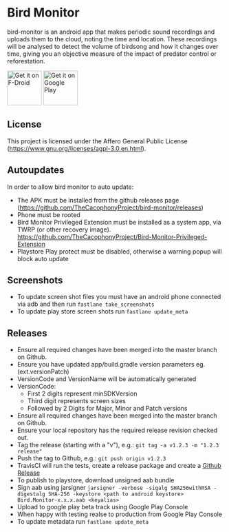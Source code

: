# Bird Monitor

bird-monitor is an android app that makes periodic sound recordings and uploads them to the cloud, noting the time and location.
These recordings will be analysed to detect the volume of birdsong and how it changes over time, giving you an objective measure of the impact of predator control or reforestation.

[<img src="https://fdroid.gitlab.io/artwork/badge/get-it-on.png"
     alt="Get it on F-Droid"
     height="80">](https://f-droid.org/packages/nz.org.cacophony.birdmonitor/)
[<img src="https://play.google.com/intl/en_us/badges/images/generic/en-play-badge.png"
     alt="Get it on Google Play"
     height="80">](https://play.google.com/store/apps/details?id=nz.org.cacophony.birdmonitor)

## License

This project is licensed under the Affero General Public License
(https://www.gnu.org/licenses/agpl-3.0.en.html).

## Autoupdates

In order to allow bird monitor to auto update:
* The APK must be installed from the github releases page (https://github.com/TheCacophonyProject/bird-monitor/releases)
* Phone must be rooted
* Bird Monitor Privileged Extension must be installed as a system app, via TWRP (or other recovery image).
  https://github.com/TheCacophonyProject/Bird-Monitor-Privileged-Extension
* Playstore Play protect must be disabled, otherwise a warning popup will block auto update

## Screenshots
* To update screen shot files you must have an android phone connected via adb and then run `fastlane take_screenshots`
* To update play store screen shots run `fastlane update_meta`

## Releases

* Ensure all required changes have been merged into the master branch on Github.
* Ensure you have updated app/build.gradle version parameters eg. (ext.versionPatch)
* VersionCode and VersionName will be automatically generated
* VersionCode:
	- First 2 digits represent minSDKVersion
	- Third digit represents screen sizes
	- Followed by 2 Digits for Major, Minor and Patch versions
* Ensure all required changes have been merged into the master branch on Github.
* Ensure your local repository has the required release revision checked out.
* Tag the release (starting with a "v"), e.g.: `git tag -a v1.2.3 -m "1.2.3 release"`
* Push the tag to Github, e.g.: `git push origin v1.2.3`
* TravisCI will run the tests, create a release package and create a
  [Github Release](https://github.com/TheCacophonyProject/bird-monitor/releases)
* To publish to playstore, download unsigned aab bundle
* Sign aab using jarsigner `jarsigner -verbose -sigalg SHA256withRSA -digestalg SHA-256 -keystore <path to android keystore> Bird.Monitor-x.x.x.aab <keyalias>`
* Upload to google play beta track using Google Play Console
* When happy with testing realse to production from Google Play Console
* To update metadata run `fastlane update_meta`
